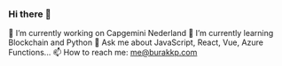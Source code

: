 ### Hi there 👋

🔭 I’m currently working on Capgemini Nederland
🌱 I’m currently learning Blockchain and Python
💬 Ask me about JavaScript, React, Vue, Azure Functions...
📫 How to reach me: me@burakkp.com

<!--
**burakkp/burakkp** is a ✨ _special_ ✨ repository because its `README.md` (this file) appears on your GitHub profile.

Here are some ideas to get you started:

- 🔭 I’m currently working on Capgemini Nederland
- 🌱 I’m currently learning Blockchain and Python
- 💬 Ask me about JavaScript, React, Vue, Azure Functions...
- 📫 How to reach me: me@burakkp.com
- 😄 Pronouns: ...
- ⚡ Fun fact: ...
-->
